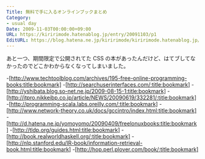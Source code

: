 ```yaml
---
Title: 無料で手に入るオンラインブックまとめ
Category:
- usual day
Date: 2009-11-03T00:00:00+09:00
URL: https://kiririmode.hatenablog.jp/entry/20091103/p1
EditURL: https://blog.hatena.ne.jp/kiririmode/kiririmode.hatenablog.jp/atom/entry/8454420450078212434
---
```



あと一つ、期間限定で公開されてた CSS の本があったんだけど、はてブしてなかったのでどこかわからなくなってしまいました。

-[http://www.techtoolblog.com/archives/195-free-online-programming-books:title:bookmark]
-[http://searchuserinterfaces.com/:title:bookmark]
-[http://yshibata.blog.so-net.ne.jp/2009-08-15-1:title:bookmark]
-[http://itpro.nikkeibp.co.jp/article/NEWS/20090619/332281/:title:bookmark]
-[http://programming-scala.labs.oreilly.com/:title:bookmark]
-[http://www.network-theory.co.uk/docs/gccintro/index.html:title:bookmark]
-[http://d.hatena.ne.jp/yomoyomo/20090409/freelonuxbooks:title:bookmark]
-[http://tldp.org/guides.html:title:bookmark]
-[http://book.realworldhaskell.org/:title:bookmark]
-[http://nlp.stanford.edu/IR-book/information-retrieval-book.html:title:bookmark]
-[http://hop.perl.plover.com/book/:title:bookmark]
